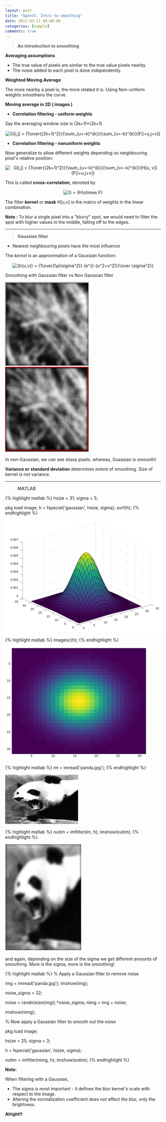 ```yaml
---
layout: post
title: "OpenCV, Intro to smoothing"
date: 2017-02-11 08:40:00
categories: [sample]
comments: true
---
```


> **An introduction to smoothing**

**Averaging assumptions**

- The true value of pixels are similar to the true value pixels nearby.
- The noise added to each pixel is done independently.

**Weighted Moving Average**

The more nearby a pixel is, the more related it is. Using Non-uniform weights smoothens the curve.

**Moving average in 2D ( images )**

- **Correlation filtering - uniform weights**

Say the averaging window size is (2k+1)*(2k+1)

<p align="center"><img align="center" src="https://tex.s2cms.ru/svg/G%5Bi%2Cj%5D%20%3D%20%7B1%5Cover%7B(2k%2B1)%5E2%7D%7D%7B%5Csum_%7Bu%3D-k%7D%5E%7Bk%7D%7D%7B%5Csum_%7Bv%3D-k%7D%5E%7Bk%7D%7D%7BF%5Bi%2Bu%2Cj%2Bv%5D%7D" alt="G[i,j] = {1\over{(2k+1)^2}}{\sum_{u=-k}^{k}}{\sum_{v=-k}^{k}}{F[i+u,j+v]}" /></p>

- **Correlation filtering - nonuniform weights**

Now generalize to allow different weights depending on neighbouring pixel's relative position:

<p align="center"><img align="center" src="https://tex.s2cms.ru/svg/G%5Bi%2Cj%5D%20%3D%20%7B1%5Cover%7B(2k%2B1)%5E2%7D%7D%7B%5Csum_%7Bu%3D-k%7D%5E%7Bk%7D%7D%7B%5Csum_%7Bv%3D-k%7D%5E%7Bk%7D%7D%7BH%5Bu%2C%20v%5D%7D%7BF%5Bi%2Bu%2Cj%2Bv%5D%7D" alt="G[i,j] = {1\over{(2k+1)^2}}{\sum_{u=-k}^{k}}{\sum_{v=-k}^{k}}{H[u, v]}{F[i+u,j+v]}" /></p>

This is called **cross-correlation**, denoted by 
<p align="center"><img align="center" src="https://tex.s2cms.ru/svg/G%20%3D%20%7BH%5Cotimes%20F%7D" alt="G = {H\otimes F}" /></p>

The filter **kernel** or **mask** H[u,v] is the matrix of weights in the linear combination.

**Note :** To blur a single pixel into a "blurry" spot, we would need to filter the spot with higher values in the middle, falling off to the edges.

----------------------------------------------------

> **Gaussian filter**

- Nearest neighbouring pixels have the most influence

The _kernel_ is an approximation of a Gaussian function:

<p align="center"><img align="center" src="https://tex.s2cms.ru/svg/%7Bh(u%2Cv)%7D%20%3D%20%7B1%5Cover2%5Cpi%5Csigma%5E2%7D%7D%20%7Be%5E%7B%7B-(u%5E2%2Bv%5E2)%7D%7D%5Cover%20%5Csigma%5E2%7D%7D" alt="{h(u,v)} = {1\over2\pi\sigma^2}} {e^{{-(u^2+v^2)}}\over \sigma^2}}" /></p>

Smoothing with Gaussian filter vs Non Gaussian filter

![im1](/images/posts/opencv/day4/gaussian.png)
![im2](/images/posts/opencv/day4/non.png)

In non-Gaussian, we can see sharp pixels. whereas, Guassian is smoooth!

**Variance or standard deviation** determines extent of smoothing. Size of kernel is not variance.

----------------------------------------------------

> **MATLAB**

{% highlight matlab %}
hsize = 31;
sigma = 5;

pkg load image;
h = fspecial('gaussian', hsize, sigma);
surf(h);
{% endhighlight %}

![surf](/images/posts/opencv/day4/fspecial.png)

{% highlight matlab %}
imagesc(h);
{% endhighlight %}

![imagesc](/images/posts/opencv/day4/imagesc.png)

{% highlight matlab %}
im = imread('panda.jpg');
{% endhighlight %}

<img src="/images/posts/opencv/day4/panda.jpg" height="160" width="236">

{% highlight matlab %}
outim = imfilter(im, h);
imshow(outim);
{% endhighlight %}

![bim](/images/posts/opencv/day4/blurpanda.png)

and again, depending on the size of the sigma we get different amounts of smoothing. More is the sigma, more is the smoothing!

{% highlight matlab %}
% Apply a Gaussian filter to remove noise

img = imread('panda.jpg');
imshow(img);

noise_sigma = 32;

noise = randn(size(img)).*noise_sigma;
nimg = img + noise;

imshow(nimg);

% Now apply a Gaussian filter to smooth out the noise

pkg load image;

hsize = 25;
sigma = 3;

h = fspecial('gaussian', hsize, sigma);

outim = imfilter(nimg, h);
imshow(outim);
{% endhighlight %}

**Note:**

When filtering with a Gaussian,
- The sigma is most important - it defines the blur kernel's scale with respect to the image.
- Altering the normalization coefficient does not effect the blur, only the brightness.

**Alright!!**